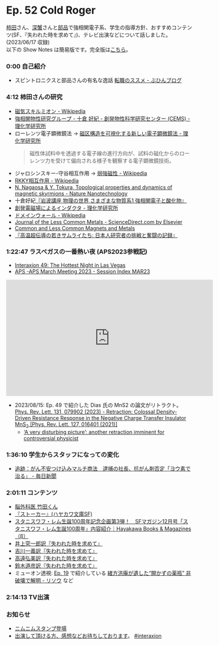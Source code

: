 # Ep. 52 Cold Roger

[柿田](https://twitter.com/S_Kakita)さん、[深蟹](https://twitter.com/KyoumiOfBukai)さんと[部品](https://twitter.com/tjmlab)で強相関電子系、学生の指導方針、おすすめコンテンツ(SF、『失われた時を求めて』)、テレビ出演などについて話しました。 (2023/06/17 収録)  
以下の Show Notes は簡易版です。完全版は[こちら](https://interaxion-podcast.github.io/52)。

### 0:00 自己紹介

- スピントロニクスと部品さんの有名な逸話 [転職のススメ - ぶひんブログ](https://buhin-blog.blogspot.com/2020/12/blog-post_19.html)

### 4:12 柿田さんの研究

- [磁気スキルミオン - Wikipedia](https://ja.wikipedia.org/wiki/%E7%A3%81%E6%B0%97%E3%82%B9%E3%82%AD%E3%83%AB%E3%83%9F%E3%82%AA%E3%83%B3)
- [強相関物性研究グループ - 十倉 好紀 - 創発物性科学研究センター (CEMS) - 理化学研究所](https://cems.riken.jp/jp/laboratory/scprg)
- ローレンツ電子顕微鏡法 → [磁区構造を可視化する新しい電子顕微鏡法 - 理化学研究所](https://www.riken.jp/press/2019/20190314_1/index.html)  
  >磁性体試料中を透過する電子線の進行方向が、試料の磁化からのローレンツ力を受けて偏向される様子を観察する電子顕微鏡技術。
- ジャロシンスキー-守谷相互作用 → [弱強磁性 - Wikipedia](https://ja.wikipedia.org/wiki/%E5%BC%B1%E5%BC%B7%E7%A3%81%E6%80%A7)
- [RKKY相互作用 - Wikipedia](https://ja.wikipedia.org/wiki/RKKY%E7%9B%B8%E4%BA%92%E4%BD%9C%E7%94%A8)
- [N. Nagaosa & Y. Tokura, Topological properties and dynamics of magnetic skyrmions - Nature Nanotechnology](https://www.nature.com/articles/nnano.2013.243)
- 十倉好紀[『岩波講座 物理の世界 さまざまな物質系1 強相関電子と酸化物』](https://amzn.to/45fbIMK)
- [創発電磁場によるインダクタ - 理化学研究所](https://www.riken.jp/press/2020/20201008_1/)
- [ドメインウォール - Wikipedia](https://ja.wikipedia.org/wiki/%E3%83%89%E3%83%A1%E3%82%A4%E3%83%B3%E3%82%A6%E3%82%A9%E3%83%BC%E3%83%AB)
- [Journal of the Less Common Metals - ScienceDirect.com by Elsevier](https://www.sciencedirect.com/journal/journal-of-the-less-common-metals)
- [Common and Less Common Magnets and Metals](https://berman-shoenberg.blogspot.com/)
- [『高温超伝導の若きサムライたち: 日本人研究者の挑戦と奮闘の記録』](https://amzn.to/3mo3pNb)

### 1:22:47 ラスベガスの一番熱い夜 (APS2023参戦記)

- [Interaxion 49: The Hottest Night in Las Vegas](https://interaxion-podcast.github.io/49)
- [APS -APS March Meeting 2023 - Session Index MAR23](https://meetings.aps.org/Meeting/MAR23/Session/K20)

<div style="text-align: center;">
<iframe width="560" height="315" src="https://www.youtube.com/embed/XhhvOMuLF94?si=sAzHo1zHJaIREKmo" title="YouTube video player" frameborder="0" allow="accelerometer; autoplay; clipboard-write; encrypted-media; gyroscope; picture-in-picture; web-share" allowfullscreen></iframe>
</div>

- 2023/08/15: Ep. 49 で紹介した Dias 氏の MnS2 の論文がリトラクト。 [Phys. Rev. Lett. 131, 079902 (2023) - Retraction: Colossal Density-Driven Resistance Response in the Negative Charge Transfer Insulator ${\mathrm{MnS}}_{2}$ [Phys. Rev. Lett. 127, 016401 (2021)]](https://journals.aps.org/prl/abstract/10.1103/PhysRevLett.131.079902)
  - [‘A very disturbing picture’: another retraction imminent for controversial physicist](https://www.nature.com/articles/d41586-023-02401-2)

### 1:36:10 学生からスタッフになっての変化

- [追跡：がん不安つけ込みマルチ商法　逮捕の社長、抗がん剤否定「ヨウ素で治る」 - 毎日新聞](https://mainichi.jp/articles/20230415/ddm/012/040/134000c)

### 2:01:11 コンテンツ

- [脳外科医 竹田くん](https://dr-takeda.hatenablog.com/)
- [『ストーカー』(ハヤカワ文庫SF)](https://amzn.to/47OwZOL)
- [スタニスワフ・レム生誕100周年記念企画第3弾！　SFマガジン12月号「スタニスワフ・レム生誕100周年」内容紹介｜Hayakawa Books & Magazines（β）](https://www.hayakawabooks.com/n/nebb83de4e871)
- [井上究一郎訳『失われた時を求めて』](https://amzn.to/3OUJwI4)
- [吉川一義訳『失われた時を求めて』](https://amzn.to/45cV8Nt)
- [高遠弘美訳『失われた時を求めて』](https://amzn.to/3La9UN9)
- [鈴木道彦訳『失われた時を求めて』](https://amzn.to/3KOotFE)
- ミューオン透視: [Ep. 19](https://interaxion-podcast.github.io/19) で紹介している [緒方洪庵が遺した“開かずの薬瓶” 非破壊で解明 - リソウ](https://resou.osaka-u.ac.jp/ja/research/2021/20210317_1) など

### 2:14:13 TV出演

### お知らせ

- [ニムニムスタンプ登場](https://store.line.me/stickershop/product/20651080/ja)
- [出演して頂ける方、感想などお待ちしております](https://interaxion-podcast.github.io/feedback/)。 [#interaxion](https://twitter.com/hashtag/interaxion)
